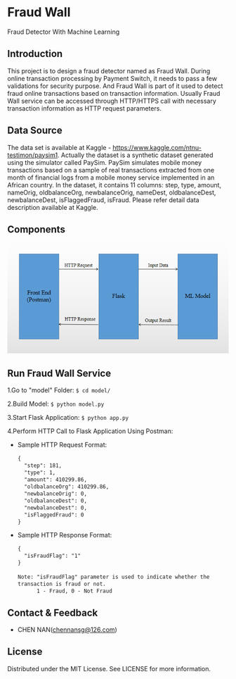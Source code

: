 # Fraud Wall
Fraud Detector With Machine Learning

## Introduction
This project is to design a fraud detector named as Fraud Wall. During online transaction processing by Payment Switch, it needs to pass a few validations for security purpose. And Fraud Wall is part of it used to detect fraud online transactions based on transaction information. Usually Fraud Wall service can be accessed through HTTP/HTTPS call with necessary transaction information as HTTP request parameters.

## Data Source
The data set is available at Kaggle - https://www.kaggle.com/ntnu-testimon/paysim1.
Actually the dataset is a synthetic dataset generated using the simulator called PaySim. PaySim simulates mobile money transactions based on a sample of real transactions extracted from one month of financial logs from a mobile money service implemented in an African country.
In the dataset, it contains 11 columns: step, type, amount, nameOrig, oldbalanceOrg, newbalanceOrig, nameDest, oldbalanceDest, newbalanceDest, isFlaggedFraud, isFraud. Please refer detail data description available at Kaggle.

## Components
![Components](image/Components.PNG)

## Run Fraud Wall Service
1.Go to "model" Folder: `$ cd model/`

2.Build Model: `$ python model.py`

3.Start Flask Application: `$ python app.py`

4.Perform HTTP Call to Flask Application Using Postman:

  - Sample HTTP Request Format:
    ```
    {
      "step": 181,
      "type": 1,
      "amount": 410299.86,
      "oldbalanceOrg": 410299.86,
      "newbalanceOrig": 0,
      "oldbalanceDest": 0,
      "newbalanceDest": 0,
      "isFlaggedFraud": 0
    }
    ```
    
  - Sample HTTP Response Format:
    ```
    {
      "isFraudFlag": "1"
    }
    
    Note: "isFraudFlag" parameter is used to indicate whether the transaction is fraud or not. 
          1 - Fraud, 0 - Not Fraud
    ```

## Contact & Feedback

  - CHEN NAN(chennansg@126.com)

## License
Distributed under the MIT License. See LICENSE for more information.
